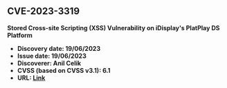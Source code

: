 ## CVE-2023-3319

**Stored Cross-site Scripting (XSS) Vulnerability on iDisplay's PlatPlay DS Platform**
- **Discovery date: 19/06/2023**
- **Issue date: 19/06/2023**
- **Discoverer: Anil Celik**
- **CVSS (based on CVSS v3.1): 6.1**
- **URL: [Link](https://cve.mitre.org/cgi-bin/cvename.cgi?name=CVE-2023-3319)**
